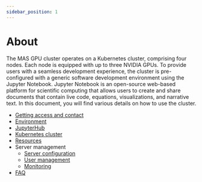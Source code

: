 ```yaml
---
sidebar_position: 1
---
```


# About

The MAS GPU cluster operates on a Kubernetes cluster, comprising four nodes. Each node is equipped with up to three NVIDIA GPUs. To provide users with a seamless development experience, the cluster is pre-configured with a generic software development environment using the Jupyter Notebook. 
Jupyter Notebook is an open-source web-based platform for scientific computing that allows users to create and share documents that contain live code, equations, visualizations, and narrative text.
In this document, you will find various details on how to use the cluster.

* [Getting access and contact](access_and_contact.md)
* [Environment](environment.md)
* [JupyterHub](jupyterhub.md)
* [Kubernetes cluster](kubernetes.md)
* [Resources](resources.md)
* Server management
  * [Server configuration](server-management/server-config.md)
  * [User management](server-management/user-management.md)
  * [Monitoring](server-management/monitoring.md)
* [FAQ](faq.md)